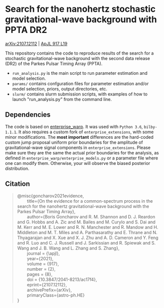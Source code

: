 # Search for the nanohertz stochastic gravitational-wave background with PPTA DR2

[arXiv:2107.12112](https://arxiv.org/abs/2107.12112) | [ApJL 917 L19](https://doi.org/10.3847/2041-8213/ac17f4)

This repository contains the code to reproduce results of the search for a stochastic gravitational-wave background with the second data release (DR2) of the Parkes Pulsar Timing Array (PPTA).
 - `run_analysis.py` is the main script to run parameter estimation and model selection.
 - `params/` contains confguration files for parameter estimation and/or model selection, priors, output directories, etc. 
 - `slurm/` contains slurm submission scripts, with examples of how to launch "run\_analysis.py" from the command line.

## Dependencies

The code is based on [enterprise_warp](https://github.com/bvgoncharov/enterprise_warp/). It was used with `Python 3.6`, `bilby-1.1.1`. It also requires a custom fork of `enterprise_extensions`, with some minor modifications. The **most important** differences are the hard-coded custom jump proposal uniform prior boundaries for the amplitude of gravitational-wave signal components in `enterprise_extensions`. Please make sure they are the same the actual prior boundaries for the analysis, as defined in `enterprise_warp/enterprise_models.py` or a parameter file where one can modify them. Otherwise, your will observe the biased posterior distribution.

## Citation

> @misc{goncharov2021evidence,\
> &nbsp;&nbsp;&nbsp;&nbsp;&nbsp;&nbsp;&nbsp;&nbsp;title={On the evidence for a common-spectrum process in the search for the nanohertz gravitational-wave background with the Parkes Pulsar Timing Array},\
> &nbsp;&nbsp;&nbsp;&nbsp;&nbsp;&nbsp;&nbsp;&nbsp;author={Boris Goncharov and R. M. Shannon and D. J. Reardon and G. Hobbs and A. Zic and M. Bailes and M. Curylo and S. Dai and M. Kerr and M. E. Lower and R. N. Manchester and R. Mandow and H. Middleton and M. T. Miles and A. Parthasarathy and E. Thrane and N. Thyagarajan and X. Xue and X. J. Zhu and A. D. Cameron and Y. Feng and R. Luo and C. J. Russell and J. Sarkissian and R. Spiewak and S. Wang and J. B. Wang and L. Zhang and S. Zhang},\
> &nbsp;&nbsp;&nbsp;&nbsp;&nbsp;&nbsp;&nbsp;&nbsp;journal = {\apjl},\
> &nbsp;&nbsp;&nbsp;&nbsp;&nbsp;&nbsp;&nbsp;&nbsp;year={2021},\
> &nbsp;&nbsp;&nbsp;&nbsp;&nbsp;&nbsp;&nbsp;&nbsp;volume = {917},\
> &nbsp;&nbsp;&nbsp;&nbsp;&nbsp;&nbsp;&nbsp;&nbsp;number = {2},\
> &nbsp;&nbsp;&nbsp;&nbsp;&nbsp;&nbsp;&nbsp;&nbsp;pages = {8},\
> &nbsp;&nbsp;&nbsp;&nbsp;&nbsp;&nbsp;&nbsp;&nbsp;doi = {10.3847/2041-8213/ac17f4},\
> &nbsp;&nbsp;&nbsp;&nbsp;&nbsp;&nbsp;&nbsp;&nbsp;eprint={2107.12112},\
> &nbsp;&nbsp;&nbsp;&nbsp;&nbsp;&nbsp;&nbsp;&nbsp;archivePrefix={arXiv},\
> &nbsp;&nbsp;&nbsp;&nbsp;&nbsp;&nbsp;&nbsp;&nbsp;primaryClass={astro-ph.HE}\
> }
